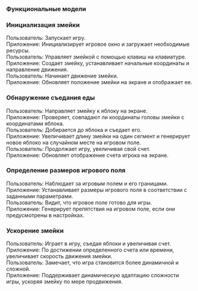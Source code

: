 ### Функциональные модели

### Инициализация змейки

Пользователь: Запускает игру.  
Приложение: Инициализирует игровое окно и загружает необходимые ресурсы.  
Пользователь: Управляет змейкой с помощью клавиш на клавиатуре.  
Приложение: Создает змейку, устанавливает начальные координаты и направление движения.  
Пользователь: Начинает движение змейки.  
Приложение: Обновляет положение змейки на экране и отображает ее.

### Обнаружение съедания еды

Пользователь: Направляет змейку к яблоку на экране.  
Приложение: Проверяет, совпадают ли координаты головы змейки с координатами яблока.  
Пользователь: Добирается до яблока и съедает его.  
Приложение: Увеличивает длину змейки на один сегмент и генерирует новое яблоко на случайном месте на игровом поле.  
Пользователь: Продолжает игру, увеличивая свой счет.  
Приложение: Обновляет отображение счета игрока на экране.

### Определение размеров игрового поля

Пользователь: Наблюдает за игровым полем и его границами.  
Приложение: Устанавливает размеры игрового поля в соответствии с заданными параметрами.  
Пользователь: Видит, что игровое поле готово для игры.  
Приложение: Генерирует препятствия на игровом поле, если они предусмотрены в настройках.

### Ускорение змейки

Пользователь: Играет в игру, съедая яблоки и увеличивая счет.  
Приложение: По достижении определенного счета или времени, увеличивает скорость движения змейки.  
Пользователь: Замечает, что игра становится более динамичной и сложной.  
Приложение: Поддерживает динамическую адаптацию сложности игры, ускоряя змейку по мере продвижения.
